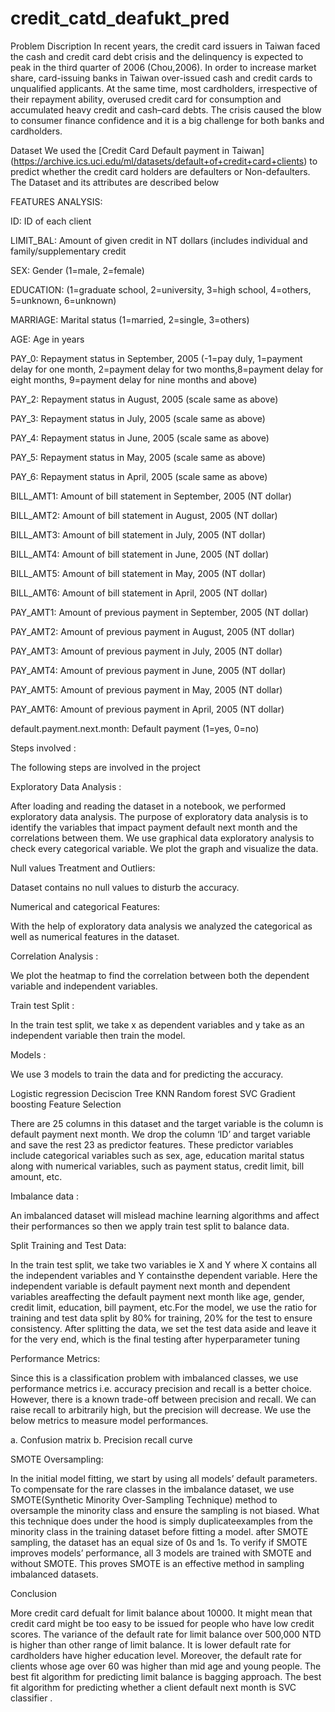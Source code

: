 # credit_catd_deafukt_pred

Problem Discription In recent years, the credit card issuers in Taiwan faced the cash and credit card debt crisis and the delinquency is expected to peak in the third quarter of 2006 (Chou,2006). In order to increase market share, card-issuing banks in Taiwan over-issued cash and credit cards to unqualified applicants. At the same time, most cardholders, irrespective of their repayment ability, overused credit card for consumption and accumulated heavy credit and cash–card debts. The crisis caused the blow to consumer finance confidence and it is a big challenge for both banks and cardholders.

Dataset We used the [Credit Card Default payment in Taiwan] (https://archive.ics.uci.edu/ml/datasets/default+of+credit+card+clients) to predict whether the credit card holders are defaulters or Non-defaulters. The Dataset and its attributes are described below

FEATURES ANALYSIS:

ID: ID of each client

LIMIT_BAL: Amount of given credit in NT dollars (includes individual and family/supplementary credit

SEX: Gender (1=male, 2=female)

EDUCATION: (1=graduate school, 2=university, 3=high school, 4=others, 5=unknown, 6=unknown)

MARRIAGE: Marital status (1=married, 2=single, 3=others)

AGE: Age in years

PAY_0: Repayment status in September, 2005 (-1=pay duly, 1=payment delay for one month, 2=payment delay for two months,8=payment delay for eight months, 9=payment delay for nine months and above)

PAY_2: Repayment status in August, 2005 (scale same as above)

PAY_3: Repayment status in July, 2005 (scale same as above)

PAY_4: Repayment status in June, 2005 (scale same as above)

PAY_5: Repayment status in May, 2005 (scale same as above)

PAY_6: Repayment status in April, 2005 (scale same as above)

BILL_AMT1: Amount of bill statement in September, 2005 (NT dollar)

BILL_AMT2: Amount of bill statement in August, 2005 (NT dollar)

BILL_AMT3: Amount of bill statement in July, 2005 (NT dollar)

BILL_AMT4: Amount of bill statement in June, 2005 (NT dollar)

BILL_AMT5: Amount of bill statement in May, 2005 (NT dollar)

BILL_AMT6: Amount of bill statement in April, 2005 (NT dollar)

PAY_AMT1: Amount of previous payment in September, 2005 (NT dollar)

PAY_AMT2: Amount of previous payment in August, 2005 (NT dollar)

PAY_AMT3: Amount of previous payment in July, 2005 (NT dollar)

PAY_AMT4: Amount of previous payment in June, 2005 (NT dollar)

PAY_AMT5: Amount of previous payment in May, 2005 (NT dollar)

PAY_AMT6: Amount of previous payment in April, 2005 (NT dollar)

default.payment.next.month: Default payment (1=yes, 0=no)

Steps involved :

The following steps are involved in the project

Exploratory Data Analysis :

After loading and reading the dataset in a notebook, we performed exploratory data analysis. The purpose of exploratory data analysis is to identify the variables that impact payment default next month and the correlations between them. We use graphical data exploratory analysis to check every categorical variable. We plot the graph and visualize the data.

Null values Treatment and Outliers:

Dataset contains no null values to disturb the accuracy.

Numerical and categorical Features:

With the help of exploratory data analysis we analyzed the categorical as well as numerical features in the dataset.

Correlation Analysis :

We plot the heatmap to find the correlation between both the dependent variable and independent variables.

Train test Split :

In the train test split, we take x as dependent variables and y take as an independent variable then train the model.

Models :

We use 3 models to train the data and for predicting the accuracy.

Logistic regression
Deciscion Tree
KNN
Random forest
SVC
Gradient boosting
Feature Selection

There are 25 columns in this dataset and the target variable is the column is default payment next month. We drop the column ‘ID’ and target variable and save the rest 23 as predictor features. These predictor variables include categorical variables such as sex, age, education marital status along with numerical variables, such as payment status, credit limit, bill amount, etc.

Imbalance data :

An imbalanced dataset will mislead machine learning algorithms and affect their performances so then we apply train test split to balance data.

Split Training and Test Data:

In the train test split, we take two variables ie X and Y where X contains all the independent variables and Y containsthe dependent variable. Here the independent variable is default payment next month and dependent variables areaffecting the default payment next month like age, gender, credit limit, education, bill payment, etc.For the model, we use the ratio for training and test data split by 80% for training, 20% for the test to ensure consistency. After splitting the data, we set the test data aside and leave it for the very end, which is the final testing after hyperparameter tuning

Performance Metrics:

Since this is a classification problem with imbalanced classes, we use performance metrics i.e. accuracy precision and recall is a better choice. However, there is a known trade-off between precision and recall. We can raise recall to arbitrarily high, but the precision will decrease. We use the below metrics to measure model performances.

a. Confusion matrix b. Precision recall curve

SMOTE Oversampling:

In the initial model fitting, we start by using all models’ default parameters. To compensate for the rare classes in the imbalance dataset, we use SMOTE(Synthetic Minority Over-Sampling Technique) method to oversample the minority class and ensure the sampling is not biased. What this technique does under the hood is simply duplicateexamples from the minority class in the training dataset before fitting a model. after SMOTE sampling, the dataset has an equal size of 0s and 1s. To verify if SMOTE improves models’ performance, all 3 models are trained with SMOTE and without SMOTE. This proves SMOTE is an effective method in sampling imbalanced datasets.

Conclusion

More credit card defualt for limit balance about 10000. It might mean that credit card might be too easy to be issued for people who have low credit scores. The variance of the default rate for limit balance over 500,000 NTD is higher than other range of limit balance. It is lower default rate for cardholders have higher education level. Moreover, the default rate for clients whose age over 60 was higher than mid age and young people. The best fit algorithm for predicting limit balance is bagging approach. The best fit algorithm for predicting whether a client default next month is SVC classifier .
